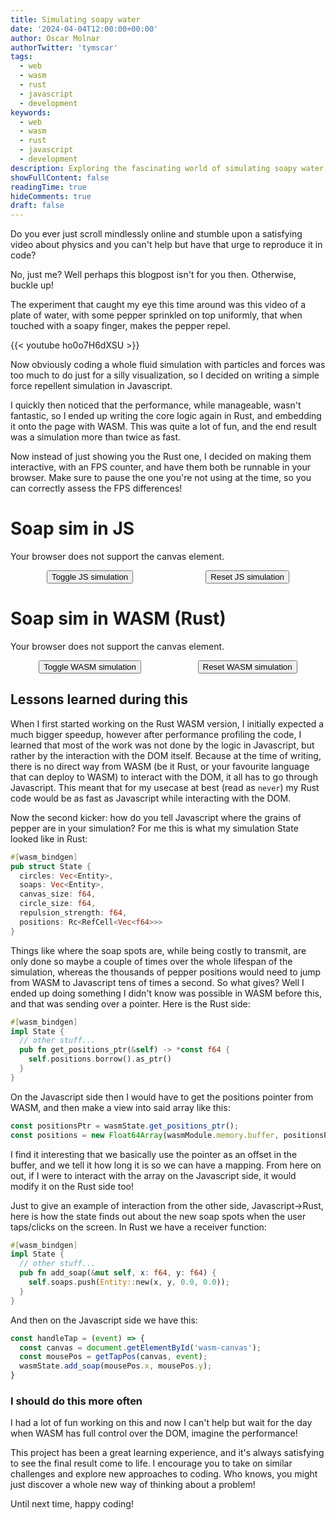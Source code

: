 ```yaml
---
title: Simulating soapy water
date: '2024-04-04T12:00:00+00:00'
author: Oscar Molnar
authorTwitter: 'tymscar'
tags:
  - web
  - wasm
  - rust
  - javascript
  - development
keywords:
  - web
  - wasm
  - rust
  - javascript
  - development
description: Exploring the fascinating world of simulating soapy water using Rust and WASM
showFullContent: false
readingTime: true
hideComments: true
draft: false
---
```


Do you ever just scroll mindlessly online and stumble upon a satisfying video about physics and you can't help but have that urge to reproduce it in code?


No, just me? Well perhaps this blogpost isn't for you then. Otherwise, buckle up!


The experiment that caught my eye this time around was this video of a plate of water, with some pepper sprinkled on top uniformly, that when touched with a soapy finger, makes the pepper repel.


{{< youtube ho0o7H6dXSU >}}


Now obviously coding a whole fluid simulation with particles and forces was too much to do just for a silly visualization, so I decided on writing a simple force repellent simulation in Javascript.


I quickly then noticed that the performance, while manageable, wasn't fantastic, so I ended up writing the core logic again in Rust, and embedding it onto the page with WASM. This was quite a lot of fun, and the end result was a simulation more than twice as fast.


Now instead of just showing you the Rust one, I decided on making them interactive, with an FPS counter, and have them both be runnable in your browser. Make sure to pause the one you're not using at the time, so you can correctly assess the FPS differences!

# Soap sim in JS
<script type="module" src="/soap-sim/index-js.js"></script>
<div id="js-canvas-container" style="display: flex; justify-content: center; align-items: center; ">
    <canvas id="js-canvas" style="width: 100%; height: auto;">
        Your browser does not support the canvas element.
    </canvas>
</div>
<div style="display: flex; justify-content: space-around; align-items: center; padding-top: 1em ">
    <button id="js-simulate-button">Toggle JS simulation</button>
    <button id="js-reset-button">Reset JS simulation</button>
</div>

# Soap sim in WASM (Rust)
<script type="module" src="/soap-sim/index-wasm.js"></script>
<div id="wasm-canvas-container" style="display: flex; justify-content: center; align-items: center; ">
    <canvas id="wasm-canvas" style="width: 100%; height: auto;">
        Your browser does not support the canvas element.
    </canvas>
</div>
<div style="display: flex; justify-content: space-around; align-items: center; padding-top: 1em ">
    <button id="wasm-simulate-button">Toggle WASM simulation</button>
    <button id="wasm-reset-button">Reset WASM simulation</button>
</div>

## Lessons learned during this
When I first started working on the Rust WASM version, I initially expected a much bigger speedup, however after performance profiling the code, I learned that most of the work was not done by the logic in Javascript, but rather by the interaction with the DOM itself.
Because at the time of writing, there is no direct way from WASM (be it Rust, or your favourite language that can deploy to WASM) to interact with the DOM, it all has to go through Javascript. This meant that for my usecase at best (read as `never`) my Rust code would be as fast as Javascript while interacting with the DOM.


Now the second kicker: how do you tell Javascript where the grains of pepper are in your simulation? For me this is what my simulation State looked like in Rust:

```rust
#[wasm_bindgen]
pub struct State {
  circles: Vec<Entity>,
  soaps: Vec<Entity>,
  canvas_size: f64,
  circle_size: f64,
  repulsion_strength: f64,
  positions: Rc<RefCell<Vec<f64>>>
}
```

Things like where the soap spots are, while being costly to transmit, are only done so maybe a couple of times over the whole lifespan of the simulation, whereas the thousands of pepper positions would need to jump from WASM to Javascript tens of times a second. So what gives? Well I ended up doing something I didn't know was possible in WASM before this, and that was sending over a pointer. Here is the Rust side:

```rust
#[wasm_bindgen]
impl State {
  // other stuff...
  pub fn get_positions_ptr(&self) -> *const f64 {
    self.positions.borrow().as_ptr()
  }
}
```

On the Javascript side then I would have to get the positions pointer from WASM, and then make a view into said array like this:

```js
const positionsPtr = wasmState.get_positions_ptr();
const positions = new Float64Array(wasmModule.memory.buffer, positionsPtr, numOfCircles * 2);
```

I find it interesting that we basically use the pointer as an offset in the buffer, and we tell it how long it is so we can have a mapping. From here on out, if I were to interact with the array on the Javascript side, it would modify it on the Rust side too!


Just to give an example of interaction from the other side, Javascript->Rust, here is how the state finds out about the new soap spots when the user taps/clicks on the screen. In Rust we have a receiver function:

```rust
#[wasm_bindgen]
impl State {
  // other stuff...
  pub fn add_soap(&mut self, x: f64, y: f64) {
	self.soaps.push(Entity::new(x, y, 0.0, 0.0));
  }
}
```

And then on the Javascript side we have this:

```js
const handleTap = (event) => {
  const canvas = document.getElementById('wasm-canvas');
  const mousePos = getTapPos(canvas, event);
  wasmState.add_soap(mousePos.x, mousePos.y);
}
```

### I should do this more often

I had a lot of fun working on this and now I can't help but wait for the day when WASM has full control over the DOM, imagine the performance!

This project has been a great learning experience, and it's always satisfying to see the final result come to life. I encourage you to take on similar challenges and explore new approaches to coding. Who knows, you might just discover a whole new way of thinking about a problem!

Until next time, happy coding!
